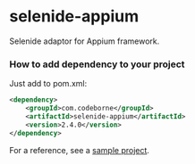 # selenide-appium

Selenide adaptor for Appium framework.

### How to add dependency to your project

Just add to pom.xml:

```xml
<dependency>
    <groupId>com.codeborne</groupId>
    <artifactId>selenide-appium</artifactId>
    <version>2.4.0</version>
</dependency>
```

For a reference, see a [sample project](https://github.com/selenide-examples/selenide-appium). 
